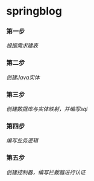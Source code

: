 # springblog
### 第一步
*根据需求建表*
### 第二步
*创建Java实体*
### 第三步
*创建数据库与实体映射，并编写sql*
### 第四步
*编写业务逻辑*
### 第五步
*创建控制器，编写拦截器进行认证*
